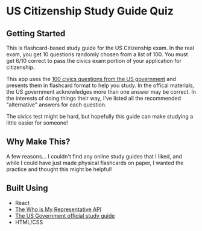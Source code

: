 # US Citizenship Study Guide Quiz

## Getting Started

This is flashcard-based study guide for the US Citizenship exam. In the real exam, you get 10 questions randomly chosen from a list of 100. You must get 6/10 correct to pass the civics exam portion of your application for citizenship.

This app uses the [100 civics questions from the US government](https://www.uscis.gov/citizenship/learners/study-test) and presents them in flashcard format to help you study. In the offical materials, the US government acknowledges more than one answer may be correct. In the interests of doing things their way, I've listed all the recommended "alternative" answers for each question.

The civics test might be hard, but hopefully this guide can make studying a little easier for someone!

## Why Make This?

A few reasons... I couldn't find any online study guides that I liked, and while I could have just made physical flashcards on paper, I wanted the practice and thought this might be helpful!

## Built Using

* React
* [The Who is My Representative API](https://whoismyrepresentative.com/api)
* [The US Government official study guide](https://www.uscis.gov/citizenship/learners/study-test)
* HTML/CSS